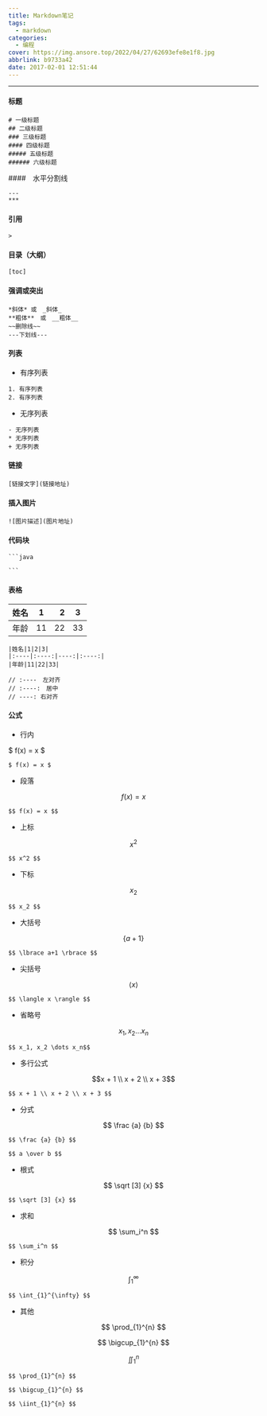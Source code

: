 ```yaml
---
title: Markdown笔记
tags:
  - markdown
categories:
  - 编程
cover: https://img.ansore.top/2022/04/27/62693efe8e1f8.jpg
abbrlink: b9733a42
date: 2017-02-01 12:51:44
---
```


---

#### 标题

```
# 一级标题
## 二级标题
### 三级标题
#### 四级标题
##### 五级标题
###### 六级标题
```

####　水平分割线

```
---
***
```

#### 引用

```
>
```

#### 目录（大纲）

```
[toc]
```

#### 强调或突出

```
*斜体* 或　_斜体_
**粗体**　或　__粗体__
~~删除线~~
---下划线---
```

#### 列表

- 有序列表

```
1. 有序列表
2. 有序列表
```

- 无序列表

```
- 无序列表
* 无序列表
+ 无序列表
```

#### 链接

```
[链接文字](链接地址)
```



#### 插入图片

```
![图片描述](图片地址)
```

#### 代码块

```
​```java

​```
```

#### 表格

| 姓名 |  1   |    2 |  3   |
| :--- | :--: | ---: | :--: |
| 年龄 |  11  |   22 |  33  |

```
|姓名|1|2|3|
|:----|:----:|----:|:----:|
|年龄|11|22|33|

// :----　左对齐
// :----:　居中
// ----: 右对齐
```

#### 公式

- 行内

$ f(x) = x $ 

```
$ f(x) = x $
```

- 段落

$$ f(x) = x $$

```
$$ f(x) = x $$
```

- 上标

$$ x^2 $$

```
$$ x^2 $$
```

- 下标

$$ x_2 $$

```
$$ x_2 $$
```

- 大括号

$$ \lbrace a+1 \rbrace $$

```
$$ \lbrace a+1 \rbrace $$
```

- 尖括号

$$ \langle x \rangle $$

```
$$ \langle x \rangle $$
```

- 省略号

$$ x_1, x_2 \dots x_n$$

```
$$ x_1, x_2 \dots x_n$$
```

- 多行公式

$$x + 1 \\ x + 2 \\ x + 3$$

```
$$ x + 1 \\ x + 2 \\ x + 3 $$
```

- 分式

$$ \frac {a} {b} $$

```
$$ \frac {a} {b} $$

$$ a \over b $$
```

- 根式

$$ \sqrt [3] {x} $$

```
$$ \sqrt [3] {x} $$
```

- 求和

$$ \sum_i^n $$

```
$$ \sum_i^n $$
```

- 积分

$$ \int_{1}^{\infty} $$

```
$$ \int_{1}^{\infty} $$
```

- 其他

$$ \prod_{1}^{n} $$

$$ \bigcup_{1}^{n} $$

$$ \iint_{1}^{n} $$

```
$$ \prod_{1}^{n} $$

$$ \bigcup_{1}^{n} $$

$$ \iint_{1}^{n} $$
```

